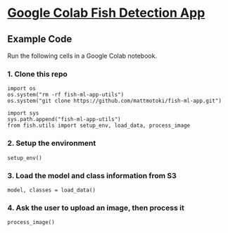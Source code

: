 
# [Google Colab Fish Detection App](https://colab.research.google.com/drive/1kdHLEmP8eYzRhJBCEqR9jSg7qk6E5iwn#scrollTo=n1eRvv6d16s-)

## Example Code
Run the following cells in a Google Colab notebook.

### 1. Clone this repo
```
import os
os.system("rm -rf fish-ml-app-utils")
os.system("git clone https://github.com/mattmotoki/fish-ml-app.git")

import sys
sys.path.append("fish-ml-app-utils")
from fish.utils import setup_env, load_data, process_image
```

### 2. Setup the environment 
```
setup_env()
```

### 3. Load the model and class information from S3
```
model, classes = load_data()
```

### 4. Ask the user to upload an image, then process it
```
process_image()
```
